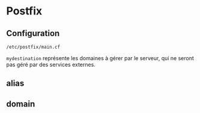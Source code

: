 # Postfix

## Configuration
`/etc/postfix/main.cf`

`mydestination` représente les domaines à gérer par le serveur, qui ne seront pas géré par des services externes.

## alias

## domain
